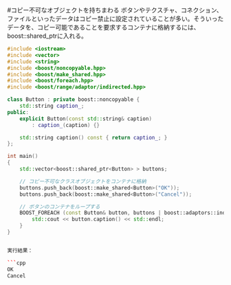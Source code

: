 #コピー不可なオブジェクトを持ちまわる
ボタンやテクスチャ、コネクション、ファイルといったデータはコピー禁止に設定されていることが多い。そういったデータを、コピー可能であることを要求するコンテナに格納するには、boost::shared_ptrに入れる。

```cpp
#include <iostream>
#include <vector>
#include <string>
#include <boost/noncopyable.hpp>
#include <boost/make_shared.hpp>
#include <boost/foreach.hpp>
#include <boost/range/adaptor/indirected.hpp>

class Button : private boost::noncopyable {
    std::string caption_;
public:
    explicit Button(const std::string& caption)
        : caption_(caption) {}

    std::string caption() const { return caption_; }
};

int main()
{
    std::vector<boost::shared_ptr<Button> > buttons;

    // コピー不可なクラスオブジェクトをコンテナに格納
    buttons.push_back(boost::make_shared<Button>("OK"));
    buttons.push_back(boost::make_shared<Button>("Cancel"));

    // ボタンのコンテナをループする
    BOOST_FOREACH (const Button& button, buttons | boost::adaptors::indirected) {
        std::cout << button.caption() << std::endl;
    }
}


実行結果：

```cpp
OK
Cancel


```

